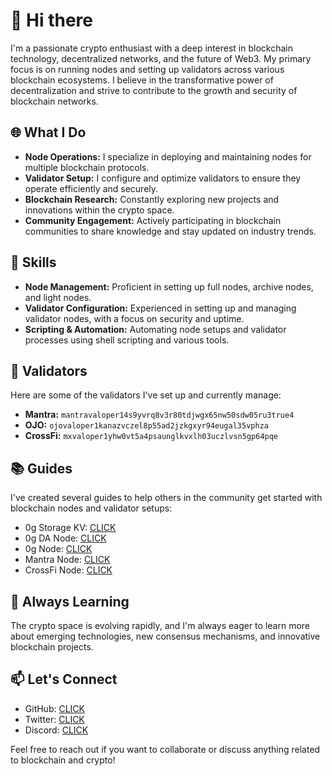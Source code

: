 # 👋 Hi there

I'm a passionate crypto enthusiast with a deep interest in blockchain technology, decentralized networks, and the future of Web3. My primary focus is on running nodes and setting up validators across various blockchain ecosystems. I believe in the transformative power of decentralization and strive to contribute to the growth and security of blockchain networks.

## 🌐 What I Do
- **Node Operations:** I specialize in deploying and maintaining nodes for multiple blockchain protocols.
- **Validator Setup:** I configure and optimize validators to ensure they operate efficiently and securely.
- **Blockchain Research:** Constantly exploring new projects and innovations within the crypto space.
- **Community Engagement:** Actively participating in blockchain communities to share knowledge and stay updated on industry trends.

## 🚀 Skills
- **Node Management:** Proficient in setting up full nodes, archive nodes, and light nodes.
- **Validator Configuration:** Experienced in setting up and managing validator nodes, with a focus on security and uptime.
- **Scripting & Automation:** Automating node setups and validator processes using shell scripting and various tools.

## 🔗 Validators
Here are some of the validators I've set up and currently manage:
- **Mantra:** `mantravaloper14s9yvrq8v3r80tdjwgx65nw50sdw05ru3true4`
- **OJO:** `ojovaloper1kanazvczel8p55ad2jzkgxyr94eugal35vphza`
- **CrossFi:** `mxvaloper1yhw0vt5a4psaunglkvxlh03uczlvsn5gp64pqe`

## 📚 Guides
I've created several guides to help others in the community get started with blockchain nodes and validator setups:
- 0g Storage KV: [CLICK](https://github.com/keraPuarrrr/Guide-0g-storage-kv)
- 0g DA Node: [CLICK](https://github.com/keraPuarrrr/Guide-0g-da-Node)
- 0g Node: [CLICK](https://github.com/keraPuarrrr/Guide-0g-Node)
- Mantra Node: [CLICK](https://github.com/keraPuarrrr/Guide-Mantra-Node)
- CrossFi Node: [CLICK](https://github.com/keraPuarrrr/Guide-CrossFi-Node)


## 🌱 Always Learning
The crypto space is evolving rapidly, and I'm always eager to learn more about emerging technologies, new consensus mechanisms, and innovative blockchain projects.

## 📫 Let's Connect
- GitHub: [CLICK](https://github.com/keraPuarrrr)
- Twitter: [CLICK](https://x.com/MollieMayo79651)
- Discord: [CLICK](https://discord.com/users/938774905644789760)

Feel free to reach out if you want to collaborate or discuss anything related to blockchain and crypto!

